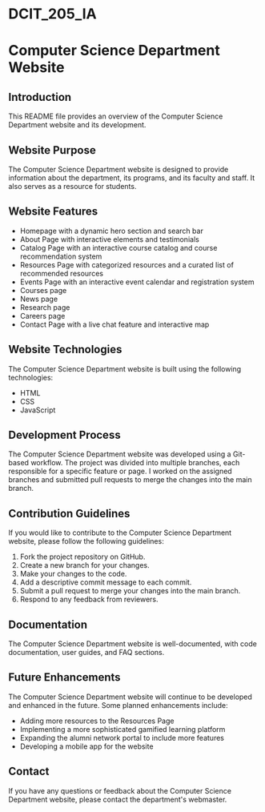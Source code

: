 # DCIT_205_IA

# Computer Science Department Website

## Introduction

This README file provides an overview of the Computer Science Department website and its development.

## Website Purpose

The Computer Science Department website is designed to provide information about the department, its programs, and its faculty and staff. It also serves as a resource for students.

## Website Features

* Homepage with a dynamic hero section and search bar
* About Page with interactive elements and testimonials
* Catalog Page with an interactive course catalog and course recommendation system
* Resources Page with categorized resources and a curated list of recommended resources
* Events Page with an interactive event calendar and registration system
* Courses page
* News page
* Research page 
* Careers page
* Contact Page with a live chat feature and interactive map

## Website Technologies

The Computer Science Department website is built using the following technologies:

* HTML
* CSS
* JavaScript

## Development Process

The Computer Science Department website was developed using a Git-based workflow. The project was divided into multiple branches, each responsible for a specific feature or page. I worked on the assigned branches and submitted pull requests to merge the changes into the main branch.

## Contribution Guidelines

If you would like to contribute to the Computer Science Department website, please follow the following guidelines:

1. Fork the project repository on GitHub.
2. Create a new branch for your changes.
3. Make your changes to the code.
4. Add a descriptive commit message to each commit.
5. Submit a pull request to merge your changes into the main branch.
6. Respond to any feedback from reviewers.

## Documentation

The Computer Science Department website is well-documented, with code documentation, user guides, and FAQ sections.


## Future Enhancements

The Computer Science Department website will continue to be developed and enhanced in the future. Some planned enhancements include:

* Adding more resources to the Resources Page
* Implementing a more sophisticated gamified learning platform
* Expanding the alumni network portal to include more features
* Developing a mobile app for the website

## Contact

If you have any questions or feedback about the Computer Science Department website, please contact the department's webmaster.

